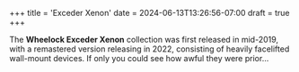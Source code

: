 +++
title = 'Exceder Xenon'
date = 2024-06-13T13:26:56-07:00
draft = true
+++

The **Wheelock Exceder Xenon** collection was first released in mid-2019, with a remastered version releasing in 2022, consisting of heavily facelifted wall-mount devices. If only you could see how awful they were prior...
